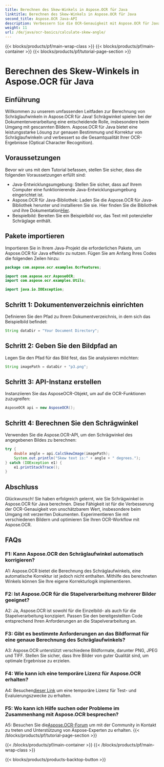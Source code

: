 ```yaml
---
title: Berechnen des Skew-Winkels in Aspose.OCR für Java
linktitle: Berechnen des Skew-Winkels in Aspose.OCR für Java
second_title: Aspose.OCR Java-API
description: Verbessern Sie die OCR-Genauigkeit mit Aspose.OCR für Java. Erfahren Sie Schritt für Schritt, wie Sie Schräglaufwinkel berechnen. Verbessern Sie mühelos die Dokumentenverarbeitung.
weight: 11
url: /de/java/ocr-basics/calculate-skew-angle/
---
```


{{< blocks/products/pf/main-wrap-class >}}
{{< blocks/products/pf/main-container >}}
{{< blocks/products/pf/tutorial-page-section >}}

# Berechnen des Skew-Winkels in Aspose.OCR für Java

## Einführung

Willkommen zu unserem umfassenden Leitfaden zur Berechnung von Schräglaufwinkeln in Aspose.OCR für Java! Schrägwinkel spielen bei der Dokumentenverarbeitung eine entscheidende Rolle, insbesondere beim Umgang mit gescannten Bildern. Aspose.OCR für Java bietet eine leistungsstarke Lösung zur genauen Bestimmung und Korrektur von Schräglaufwinkeln und verbessert so die Gesamtqualität Ihrer OCR-Ergebnisse (Optical Character Recognition).

## Voraussetzungen

Bevor wir uns mit dem Tutorial befassen, stellen Sie sicher, dass die folgenden Voraussetzungen erfüllt sind:

- Java-Entwicklungsumgebung: Stellen Sie sicher, dass auf Ihrem Computer eine funktionierende Java-Entwicklungsumgebung eingerichtet ist.
-  Aspose.OCR für Java-Bibliothek: Laden Sie die Aspose.OCR für Java-Bibliothek herunter und installieren Sie sie. Hier finden Sie die Bibliothek und ihre Dokumentation[Hier](https://reference.aspose.com/ocr/java/).
- Beispielbild: Bereiten Sie ein Beispielbild vor, das Text mit potenzieller Schräglage enthält.

## Pakete importieren

Importieren Sie in Ihrem Java-Projekt die erforderlichen Pakete, um Aspose.OCR für Java effektiv zu nutzen. Fügen Sie am Anfang Ihres Codes die folgenden Zeilen hinzu:

```java
package com.aspose.ocr.examples.OcrFeatures;

import com.aspose.ocr.AsposeOCR;
import com.aspose.ocr.examples.Utils;

import java.io.IOException;
```

## Schritt 1: Dokumentenverzeichnis einrichten

Definieren Sie den Pfad zu Ihrem Dokumentverzeichnis, in dem sich das Beispielbild befindet:

```java
String dataDir = "Your Document Directory";
```

## Schritt 2: Geben Sie den Bildpfad an

Legen Sie den Pfad für das Bild fest, das Sie analysieren möchten:

```java
String imagePath = dataDir + "p3.png";
```

## Schritt 3: API-Instanz erstellen

Instanziieren Sie das AsposeOCR-Objekt, um auf die OCR-Funktionen zuzugreifen:

```java
AsposeOCR api = new AsposeOCR();
```

## Schritt 4: Berechnen Sie den Schrägwinkel

Verwenden Sie die Aspose.OCR-API, um den Schrägwinkel des angegebenen Bildes zu berechnen:

```java
try {
    double angle = api.CalcSkewImage(imagePath);
    System.out.println("Skew text is:" + angle + " degrees.");
} catch (IOException e1) {
    e1.printStackTrace();
}
```

## Abschluss

Glückwunsch! Sie haben erfolgreich gelernt, wie Sie Schrägwinkel in Aspose.OCR für Java berechnen. Diese Fähigkeit ist für die Verbesserung der OCR-Genauigkeit von unschätzbarem Wert, insbesondere beim Umgang mit verzerrten Dokumenten. Experimentieren Sie mit verschiedenen Bildern und optimieren Sie Ihren OCR-Workflow mit Aspose.OCR.

## FAQs

### F1: Kann Aspose.OCR den Schräglaufwinkel automatisch korrigieren?

A1: Aspose.OCR bietet die Berechnung des Schräglaufwinkels, eine automatische Korrektur ist jedoch nicht enthalten. Mithilfe des berechneten Winkels können Sie Ihre eigene Korrekturlogik implementieren.

### F2: Ist Aspose.OCR für die Stapelverarbeitung mehrerer Bilder geeignet?

A2: Ja, Aspose.OCR ist sowohl für die Einzelbild- als auch für die Stapelverarbeitung konzipiert. Passen Sie den bereitgestellten Code entsprechend Ihren Anforderungen an die Stapelverarbeitung an.

### F3: Gibt es bestimmte Anforderungen an das Bildformat für eine genaue Berechnung des Schräglaufwinkels?

A3: Aspose.OCR unterstützt verschiedene Bildformate, darunter PNG, JPEG und TIFF. Stellen Sie sicher, dass Ihre Bilder von guter Qualität sind, um optimale Ergebnisse zu erzielen.

### F4: Wie kann ich eine temporäre Lizenz für Aspose.OCR erhalten?

 A4: Besuchen[dieser Link](https://purchase.aspose.com/temporary-license/) um eine temporäre Lizenz für Test- und Evaluierungszwecke zu erhalten.

### F5: Wo kann ich Hilfe suchen oder Probleme im Zusammenhang mit Aspose.OCR besprechen?

 A5: Besuchen Sie die[Aspose.OCR-Forum](https://forum.aspose.com/c/ocr/16) um mit der Community in Kontakt zu treten und Unterstützung von Aspose-Experten zu erhalten.
{{< /blocks/products/pf/tutorial-page-section >}}

{{< /blocks/products/pf/main-container >}}
{{< /blocks/products/pf/main-wrap-class >}}

{{< blocks/products/products-backtop-button >}}
